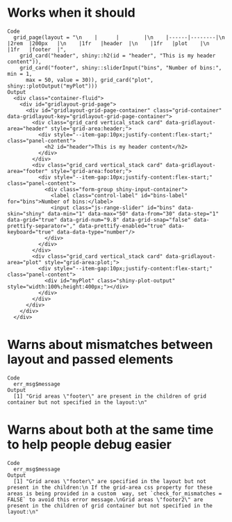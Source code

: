 # Works when it should

    Code
      grid_page(layout = "\n    |      |        |\n    |------|--------|\n    |2rem  |200px   |\n    |1fr   |header  |\n    |1fr   |plot    |\n    |1fr   |footer  |",
        grid_card("header", shiny::h2(id = "header", "This is my header content")),
        grid_card("footer", shiny::sliderInput("bins", "Number of bins:", min = 1,
          max = 50, value = 30)), grid_card("plot", shiny::plotOutput("myPlot")))
    Output
      <div class="container-fluid">
        <div id="gridlayout-grid-page">
          <div id="gridlayout-grid-page-container" class="grid-container" data-gridlayout-key="gridlayout-grid-page-container">
            <div class="grid_card vertical_stack card" data-gridlayout-area="header" style="grid-area:header;">
              <div style="--item-gap:10px;justify-content:flex-start;" class="panel-content">
                <h2 id="header">This is my header content</h2>
              </div>
            </div>
            <div class="grid_card vertical_stack card" data-gridlayout-area="footer" style="grid-area:footer;">
              <div style="--item-gap:10px;justify-content:flex-start;" class="panel-content">
                <div class="form-group shiny-input-container">
                  <label class="control-label" id="bins-label" for="bins">Number of bins:</label>
                  <input class="js-range-slider" id="bins" data-skin="shiny" data-min="1" data-max="50" data-from="30" data-step="1" data-grid="true" data-grid-num="9.8" data-grid-snap="false" data-prettify-separator="," data-prettify-enabled="true" data-keyboard="true" data-data-type="number"/>
                </div>
              </div>
            </div>
            <div class="grid_card vertical_stack card" data-gridlayout-area="plot" style="grid-area:plot;">
              <div style="--item-gap:10px;justify-content:flex-start;" class="panel-content">
                <div id="myPlot" class="shiny-plot-output" style="width:100%;height:400px;"></div>
              </div>
            </div>
          </div>
        </div>
      </div>

# Warns about mismatches between layout and passed elements

    Code
      err_msg$message
    Output
      [1] "Grid areas \"footer\" are present in the children of grid container but not specified in the layout:\n"

# Warns about both at the same time to help people debug easier

    Code
      err_msg$message
    Output
      [1] "Grid areas \"footer\" are specified in the layout but not present in the children:\n If the grid-area css property for these areas is being provided in a custom  way, set `check_for_mismatches = FALSE` to avoid this error message.\nGrid areas \"footer2\" are present in the children of grid container but not specified in the layout:\n"

